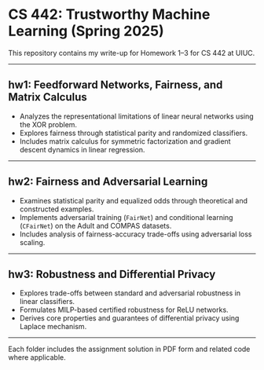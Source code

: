 # CS 442: Trustworthy Machine Learning (Spring 2025)

This repository contains my write-up for Homework 1–3 for CS 442 at UIUC.

---

## hw1: Feedforward Networks, Fairness, and Matrix Calculus

- Analyzes the representational limitations of linear neural networks using the XOR problem.
- Explores fairness through statistical parity and randomized classifiers.
- Includes matrix calculus for symmetric factorization and gradient descent dynamics in linear regression.

---

## hw2: Fairness and Adversarial Learning

- Examines statistical parity and equalized odds through theoretical and constructed examples.
- Implements adversarial training (`FairNet`) and conditional learning (`CFairNet`) on the Adult and COMPAS datasets.
- Includes analysis of fairness-accuracy trade-offs using adversarial loss scaling.

---

## hw3: Robustness and Differential Privacy

- Explores trade-offs between standard and adversarial robustness in linear classifiers.
- Formulates MILP-based certified robustness for ReLU networks.
- Derives core properties and guarantees of differential privacy using Laplace mechanism.

---

Each folder includes the assignment solution in PDF form and related code where applicable.
